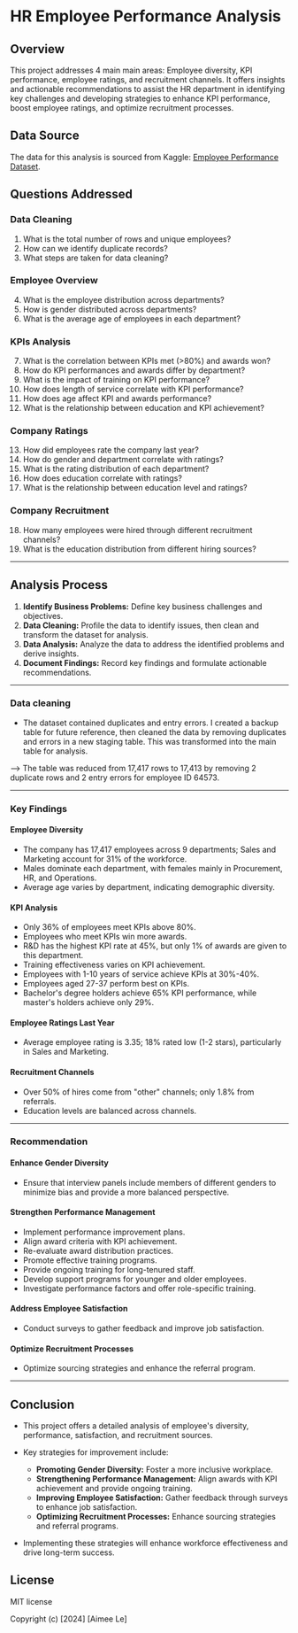 # HR Employee Performance Analysis

## Overview

This project addresses 4 main main areas: Employee diversity, KPI performance, employee ratings, and recruitment channels. It offers insights and actionable recommendations to assist the HR department in identifying key challenges and developing strategies to enhance KPI performance, boost employee ratings, and optimize recruitment processes.

## Data Source

The data for this analysis is sourced from Kaggle: [Employee Performance Dataset](https://www.kaggle.com/datasets/sanjanchaudhari/employees-performance-for-hr-analytics).

## Questions Addressed
### Data Cleaning
1. What is the total number of rows and unique employees?
2. How can we identify duplicate records?
3. What steps are taken for data cleaning?

### Employee Overview
4. What is the employee distribution across departments?
5. How is gender distributed across departments?
6. What is the average age of employees in each department?

### KPIs Analysis
7. What is the correlation between KPIs met (>80%) and awards won?
8. How do KPI performances and awards differ by department?
9. What is the impact of training on KPI performance?
10. How does length of service correlate with KPI performance?
11. How does age affect KPI and awards performance?
12. What is the relationship between education and KPI achievement?

### Company Ratings
13. How did employees rate the company last year?
14. How do gender and department correlate with ratings?
15. What is the rating distribution of each department?
16. How does education correlate with ratings?
17. What is the relationship between education level and ratings?

### Company Recruitment
18. How many employees were hired through different recruitment channels?
19. What is the education distribution from different hiring sources?

---

## Analysis Process

1. **Identify Business Problems:** Define key business challenges and objectives.
2. **Data Cleaning:** Profile the data to identify issues, then clean and transform the dataset for analysis.
3. **Data Analysis:** Analyze the data to address the identified problems and derive insights.
4. **Document Findings:** Record key findings and formulate actionable recommendations.

---

### Data cleaning 

- The dataset contained duplicates and entry errors. I created a backup table for future reference, then cleaned the data by removing duplicates and errors in a new staging table. This was transformed into the main table for analysis. 

--> The table was reduced from 17,417 rows to 17,413 by removing 2 duplicate rows and 2 entry errors for employee ID 64573.

---

### Key Findings

#### Employee Diversity
- The company has 17,417 employees across 9 departments; Sales and Marketing account for 31% of the workforce.
- Males dominate each department, with females mainly in Procurement, HR, and Operations.
- Average age varies by department, indicating demographic diversity.

#### KPI Analysis
- Only 36% of employees meet KPIs above 80%.
- Employees who meet KPIs win more awards.
- R&D has the highest KPI rate at 45%, but only 1% of awards are given to this department.
- Training effectiveness varies on KPI achievement.
- Employees with 1-10 years of service achieve KPIs at 30%-40%.
- Employees aged 27-37 perform best on KPIs.
- Bachelor's degree holders achieve 65% KPI performance, while master's holders achieve only 29%.

#### Employee Ratings Last Year
- Average employee rating is 3.35; 18% rated low (1-2 stars), particularly in Sales and Marketing.

#### Recruitment Channels
- Over 50% of hires come from "other" channels; only 1.8% from referrals.
- Education levels are balanced across channels.

---

### Recommendation

#### Enhance Gender Diversity
- Ensure that interview panels include members of different genders to minimize bias and provide a more balanced perspective.

#### Strengthen Performance Management
- Implement performance improvement plans.
- Align award criteria with KPI achievement.
- Re-evaluate award distribution practices.
- Promote effective training programs.
- Provide ongoing training for long-tenured staff.
- Develop support programs for younger and older employees.
- Investigate performance factors and offer role-specific training.

#### Address Employee Satisfaction
- Conduct surveys to gather feedback and improve job satisfaction.

#### Optimize Recruitment Processes
- Optimize sourcing strategies and enhance the referral program.

---

## Conclusion

- This project offers a detailed analysis of employee's diversity, performance, satisfaction, and recruitment sources.

- Key strategies for improvement include:
  - **Promoting Gender Diversity:** Foster a more inclusive workplace.
  - **Strengthening Performance Management:** Align awards with KPI achievement and provide ongoing training.
  - **Improving Employee Satisfaction:** Gather feedback through surveys to enhance job satisfaction.
  - **Optimizing Recruitment Processes:** Enhance sourcing strategies and referral programs.

- Implementing these strategies will enhance workforce effectiveness and drive long-term success.

## License

MIT license

Copyright (c) [2024] [Aimee Le]
